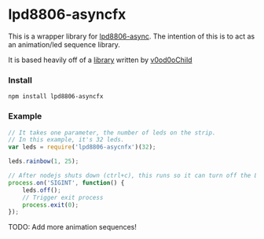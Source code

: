 # lpd8806-asyncfx
This is a wrapper library for [lpd8806-async](https://www.npmjs.org/package/lpd8806-async). The intention of this is to act as an animation/led sequence library.

It is based heavily off of a [library](https://github.com/v0od0oChild/MuzzleyGalileoDemos/blob/master/lib/ledStripe.js) written by [v0od0oChild](https://github.com/v0od0oChild)

### Install
```
npm install lpd8806-asyncfx
```

### Example

```javascript
// It takes one parameter, the number of leds on the strip.
// In this example, it's 32 leds.
var leds = require('lpd8806-asycnfx')(32);

leds.rainbow(1, 25);

// After nodejs shuts down (ctrl+c), this runs so it can turn off the LED's
process.on('SIGINT', function() {
    leds.off();
    // Trigger exit process
    process.exit(0);
});
```

TODO: Add more animation sequences!
